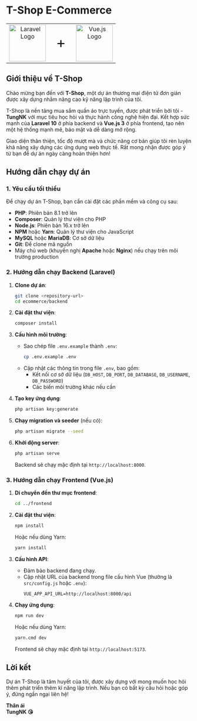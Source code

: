 # T-Shop E-Commerce

<table align="center">
  <tr>
    <td align="center">
      <a href="https://laravel.com" target="_blank" rel="noopener noreferrer">
        <img src="https://raw.githubusercontent.com/laravel/art/master/logo-lockup/5%20SVG/2%20CMYK/1%20Full%20Color/laravel-logolockup-cmyk-red.svg" alt="Laravel Logo" height="100" />
      </a>
    </td>
    <td align="center" style="font-size: 40px;">+</td>
    <td align="center">
      <a href="https://vuejs.org" target="_blank" rel="noopener noreferrer">
        <img src="https://vuejs.org/images/logo.png" alt="Vue.js Logo" height="100" />
      </a>
    </td>
  </tr>
</table>


## Giới thiệu về T-Shop

Chào mừng bạn đến với **T-Shop**, một dự án thương mại điện tử đơn giản được xây dựng nhằm nâng cao kỹ năng lập trình của tôi. 

T-Shop là nền tảng mua sắm quần áo trực tuyến, được phát triển bởi tôi - **TungNK** với mục tiêu học hỏi và thực hành công nghệ hiện đại. Kết hợp sức mạnh của **Laravel 10** ở phía backend và **Vue.js 3** ở phía frontend, tạo nên một hệ thống mạnh mẽ, bảo mật và dễ dàng mở rộng.

Giao diện thân thiện, tốc độ mượt mà và chức năng cơ bản giúp tôi rèn luyện khả năng xây dựng các ứng dụng web thực tế. Rất mong nhận được góp ý từ bạn để dự án ngày càng hoàn thiện hơn!

## Hướng dẫn chạy dự án

### 1. Yêu cầu tối thiểu
Để chạy dự án T-Shop, bạn cần cài đặt các phần mềm và công cụ sau:

- **PHP**: Phiên bản 8.1 trở lên
- **Composer**: Quản lý thư viện cho PHP
- **Node.js**: Phiên bản 16.x trở lên
- **NPM** hoặc **Yarn**: Quản lý thư viện cho JavaScript
- **MySQL** hoặc **MariaDB**: Cơ sở dữ liệu
- **Git**: Để clone mã nguồn
- Máy chủ web (khuyến nghị **Apache** hoặc **Nginx**) nếu chạy trên môi trường production

### 2. Hướng dẫn chạy Backend (Laravel)
1. **Clone dự án**:
   ```bash
   git clone <repository-url>
   cd ecommerce/backend
   ```

2. **Cài đặt thư viện**:
   ```bash
   composer install
   ```

3. **Cấu hình môi trường**:
   - Sao chép file `.env.example` thành `.env`:
     ```bash
     cp .env.example .env
     ```
   - Cập nhật các thông tin trong file `.env`, bao gồm:
     - Kết nối cơ sở dữ liệu (`DB_HOST`, `DB_PORT`, `DB_DATABASE`, `DB_USERNAME`, `DB_PASSWORD`)
     - Các biến môi trường khác nếu cần

4. **Tạo key ứng dụng**:
   ```bash
   php artisan key:generate
   ```

5. **Chạy migration và seeder** (nếu có):
   ```bash
   php artisan migrate --seed
   ```

6. **Khởi động server**:
   ```bash
   php artisan serve
   ```
   Backend sẽ chạy mặc định tại `http://localhost:8000`.

### 3. Hướng dẫn chạy Frontend (Vue.js)
1. **Di chuyển đến thư mục frontend**:
   ```bash
   cd ../frontend
   ```

2. **Cài đặt thư viện**:
   ```bash
   npm install
   ```
   Hoặc nếu dùng Yarn:
   ```bash
   yarn install
   ```

3. **Cấu hình API**:
   - Đảm bảo backend đang chạy.
   - Cập nhật URL của backend trong file cấu hình Vue (thường là `src/config.js` hoặc `.env`):
     ```env
     VUE_APP_API_URL=http://localhost:8000/api
     ```

4. **Chạy ứng dụng**:
   ```bash
   npm run dev
   ```
   Hoặc nếu dùng Yarn:
   ```bash
   yarn.cmd dev
   ```
   Frontend sẽ chạy mặc định tại `http://localhost:5173`.

## Lời kết

Dự án T-Shop là tâm huyết của tôi, được xây dựng với mong muốn học hỏi thêm phát triển thêm kĩ năng lập trình. Nếu bạn có bất kỳ câu hỏi hoặc góp ý, đừng ngần ngại liên hệ!

**Thân ái**  
**TungNK 😘**
